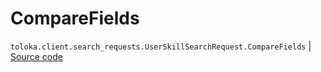 # CompareFields
`toloka.client.search_requests.UserSkillSearchRequest.CompareFields` | [Source code](https://github.com/Toloka/toloka-kit/blob/v0.1.25/src/client/search_requests.py#L708)

